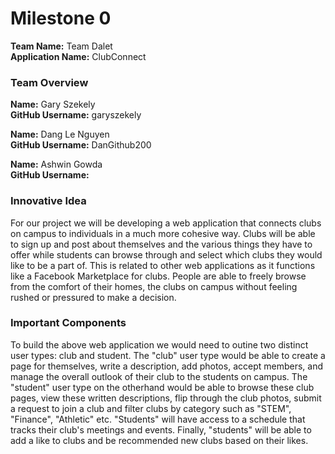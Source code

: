 # Milestone 0

**Team Name:** Team Dalet  
**Application Name:** ClubConnect

### Team Overview
**Name:** Gary Szekely  
**GitHub Username:** garyszekely

**Name:** Dang Le Nguyen  
**GitHub Username:** DanGithub200

**Name:** Ashwin Gowda  
**GitHub Username:**

### Innovative Idea

For our project we will be developing a web application that connects clubs on campus to individuals in a much more cohesive way. Clubs will be able to sign up and post about themselves and the various things they have to offer while students can browse through and select which clubs they would like to be a part of. This is related to other web applications as it functions like a Facebook Marketplace for clubs. People are able to freely browse from the comfort of their homes, the clubs on campus without feeling rushed or pressured to make a decision.

### Important Components

To build the above web application we would need to outine two distinct user types: club and student. The "club" user type would be able to create a page for themselves, write a description, add photos, accept members, and manage the overall outlook of their club to the students on campus. The "student" user type on the otherhand would be able to browse these club pages, view these written descriptions, flip through the club photos, submit a request to join a club and filter clubs by category such as "STEM", "Finance", "Athletic" etc. "Students" will have access to a schedule that tracks their club's meetings and events. Finally, "students" will be able to add a like to clubs and be recommended new clubs based on their likes.
